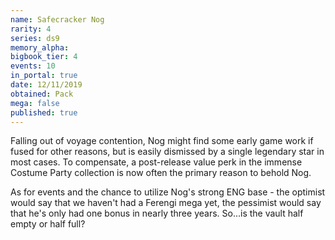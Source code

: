 ```yaml
---
name: Safecracker Nog
rarity: 4
series: ds9
memory_alpha:
bigbook_tier: 4
events: 10
in_portal: true
date: 12/11/2019
obtained: Pack
mega: false
published: true
---
```


Falling out of voyage contention, Nog might find some early game work if fused for other reasons, but is easily dismissed by a single legendary star in most cases. To compensate, a post-release value perk in the immense Costume Party collection is now often the primary reason to behold Nog.

As for events and the chance to utilize Nog's strong ENG base - the optimist would say that we haven't had a Ferengi mega yet, the pessimist would say that he's only had one bonus in nearly three years. So...is the vault half empty or half full?
